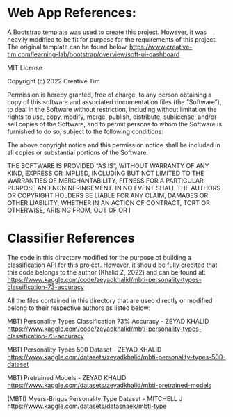 # Web App References:

A Bootstrap template was used to create this project. However, it was heavily modified to be fit for purpose for the requirements of this project. The original template can be found below.
https://www.creative-tim.com/learning-lab/bootstrap/overview/soft-ui-dashboard

MIT License

Copyright (c) 2022 Creative Tim

Permission is hereby granted, free of charge, to any person obtaining a copy of this software and associated documentation files (the “Software”), to deal in the Software without restriction, including without limitation the rights to use, copy, modify, merge, publish, distribute, sublicense, and/or sell copies of the Software, and to permit persons to whom the Software is furnished to do so, subject to the following conditions:

The above copyright notice and this permission notice shall be included in all copies or substantial portions of the Software.

THE SOFTWARE IS PROVIDED “AS IS”, WITHOUT WARRANTY OF ANY KIND, EXPRESS OR IMPLIED, INCLUDING BUT NOT LIMITED TO THE WARRANTIES OF MERCHANTABILITY, FITNESS FOR A PARTICULAR PURPOSE AND NONINFRINGEMENT. IN NO EVENT SHALL THE AUTHORS OR COPYRIGHT HOLDERS BE LIABLE FOR ANY CLAIM, DAMAGES OR OTHER LIABILITY, WHETHER IN AN ACTION OF CONTRACT, TORT OR OTHERWISE, ARISING FROM, OUT OF OR I

# Classifier References
The code in this directory modified for the purpose of building a classification API for this project. However, it should be fully credited that this code belongs to the author (Khalid Z, 2022) and can be found at: https://www.kaggle.com/code/zeyadkhalid/mbti-personality-types-classification-73-accuracy

All the files contained in this directory that are used directly or modified belong to their respective authors as listed below:

MBTI Personality Types Classification 73% Accuracy - ZEYAD KHALID
https://www.kaggle.com/code/zeyadkhalid/mbti-personality-types-classification-73-accuracy

MBTI Personality Types 500 Dataset - ZEYAD KHALID
https://www.kaggle.com/datasets/zeyadkhalid/mbti-personality-types-500-dataset

MBTI Pretrained Models - ZEYAD KHALID
https://www.kaggle.com/datasets/zeyadkhalid/mbti-pretrained-models

(MBTI) Myers-Briggs Personality Type Dataset - MITCHELL J
https://www.kaggle.com/datasets/datasnaek/mbti-type

